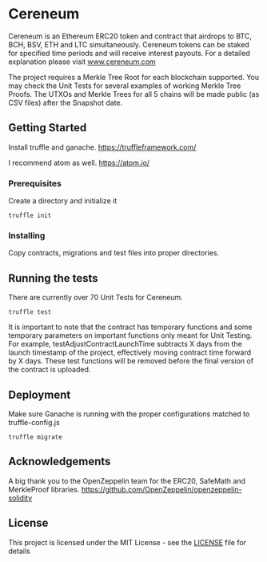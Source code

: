 # Cereneum

Cereneum is an Ethereum ERC20 token and contract that airdrops to BTC, BCH, BSV, ETH and LTC simultaneously. Cereneum tokens can be staked for specified time periods and will receive interest payouts. For a detailed explanation please visit www.cereneum.com

The project requires a Merkle Tree Root for each blockchain supported. You may check the Unit Tests for several examples of working Merkle Tree Proofs. The UTXOs and Merkle Trees for all 5 chains will be made public (as CSV files) after the Snapshot date.

## Getting Started

Install truffle and ganache. https://truffleframework.com/

I recommend atom as well. https://atom.io/

### Prerequisites

Create a directory and initialize it
```
truffle init
```

### Installing

Copy contracts, migrations and test files into proper directories.

## Running the tests

There are currently over 70 Unit Tests for Cereneum.

```
truffle test
```

It is important to note that the contract has temporary functions and some temporary parameters on important functions only meant for Unit Testing. For example, testAdjustContractLaunchTime subtracts X days from the launch timestamp of the project, effectively moving contract time forward by X days. These test functions will be removed before the final version of the contract is uploaded.

## Deployment

Make sure Ganache is running with the proper configurations matched to truffle-config.js

```
truffle migrate
```

## Acknowledgements

A big thank you to the OpenZeppelin team for the ERC20, SafeMath and MerkleProof libraries.
https://github.com/OpenZeppelin/openzeppelin-solidity

## License

This project is licensed under the MIT License - see the [LICENSE](LICENSE) file for details
